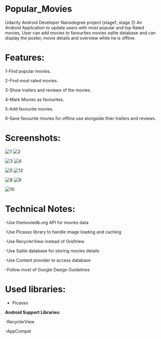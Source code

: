 # Popular_Movies
Udacity Android Developer Nanodegree project (stage1, stage 2) 
An Android Application to update users with most popular and top Rated movies, 
User can add movies to favourites movies sqlite database and can display the poster, movie details and overview while he is offline.

# Features: 

1-Find popular movies.

2-Find most rated movies.

3-Show trailers and reviews of the movies.

4-Mark Movies as favourites.

5-Add favourite movies.

6-Save favourite movies for offline use alongside thier trailers and reviews.

# Screenshots:

![1](https://user-images.githubusercontent.com/32556365/38168622-e5d9391e-3551-11e8-9f74-49cc8d60bc5e.PNG) ![2](https://user-images.githubusercontent.com/32556365/38168626-383842ea-3552-11e8-92cc-ca45a329271a.PNG)   

![3](https://user-images.githubusercontent.com/32556365/38168635-74007c0c-3552-11e8-8e89-abc04675994d.PNG)
![4](https://user-images.githubusercontent.com/32556365/38168641-928e1a3a-3552-11e8-8f2d-664756fe74ad.PNG)

![5](https://user-images.githubusercontent.com/32556365/38168695-de469c66-3554-11e8-8dd2-d48ee0982dfc.PNG)
![12](https://user-images.githubusercontent.com/32556365/38168711-63e48aea-3555-11e8-9b5d-47a64e56fa9d.PNG)


![8](https://user-images.githubusercontent.com/32556365/38168674-51dd5882-3554-11e8-90c9-5191472d2cbb.PNG)
![9](https://user-images.githubusercontent.com/32556365/38168673-28597d4c-3554-11e8-9fc4-912d271a40c2.PNG)

![10](https://user-images.githubusercontent.com/32556365/38168696-fc8f10ae-3554-11e8-8354-3bd9b13c0173.PNG)

# Technical Notes: 

-Use themoviedb.org API for movies data

-Use  Picasso library to handle image loading and caching 

-Use RecyclerView instead of GridView 

-Use Sqlite database for storing movies details

-Use Content provider to access database 

-Follow most of Google Design Guidelines

# Used libraries:

- Picasso 

**Android Support Libraries:**

-RecyclerView

-AppCompat



